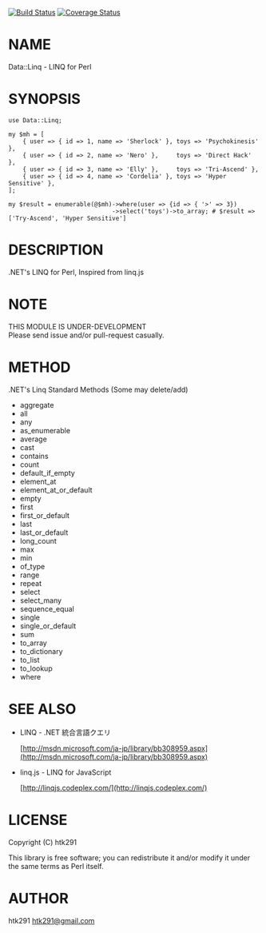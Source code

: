 [![Build Status](https://travis-ci.org/htk291/p5-Data-Linq.png?branch=master)](https://travis-ci.org/htk291/p5-Data-Linq) [![Coverage Status](https://coveralls.io/repos/htk291/p5-Data-Linq/badge.png?branch=master)](https://coveralls.io/r/htk291/p5-Data-Linq?branch=master)
# NAME

Data::Linq - LINQ for Perl

# SYNOPSIS

    use Data::Linq;

    my $mh = [
        { user => { id => 1, name => 'Sherlock' }, toys => 'Psychokinesis' },
        { user => { id => 2, name => 'Nero' },     toys => 'Direct Hack' },
        { user => { id => 3, name => 'Elly' },     toys => 'Tri-Ascend' },
        { user => { id => 4, name => 'Cordelia' }, toys => 'Hyper Sensitive' },
    ];

    my $result = enumerable(@$mh)->where(user => {id => { '>' => 3})
                                 ->select('toys')->to_array; # $result => ['Try-Ascend', 'Hyper Sensitive']

# DESCRIPTION

.NET's LINQ for Perl, Inspired from linq.js

# NOTE

THIS MODULE IS UNDER-DEVELOPMENT  
Please send issue and/or pull-request casually.

# METHOD

.NET's Linq Standard Methods (Some may delete/add)

- aggregate
- all
- any
- as\_enumerable
- average
- cast
- contains
- count
- default\_if\_empty
- element\_at
- element\_at\_or\_default
- empty
- first
- first\_or\_default
- last
- last\_or\_default
- long\_count
- max
- min
- of\_type
- range
- repeat
- select
- select\_many
- sequence\_equal
- single
- single\_or\_default
- sum
- to\_array
- to\_dictionary
- to\_list
- to\_lookup
- where

# SEE ALSO

- LINQ - .NET 統合言語クエリ

    [http://msdn.microsoft.com/ja-jp/library/bb308959.aspx](http://msdn.microsoft.com/ja-jp/library/bb308959.aspx)

- linq.js - LINQ for JavaScript

    [http://linqjs.codeplex.com/](http://linqjs.codeplex.com/)

# LICENSE

Copyright (C) htk291

This library is free software; you can redistribute it and/or modify
it under the same terms as Perl itself.

# AUTHOR

htk291 <htk291@gmail.com>
